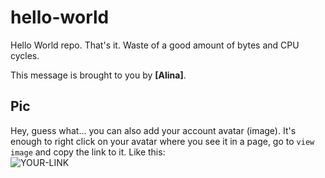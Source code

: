 # hello-world

Hello World repo. That's it. Waste of a good amount of bytes and CPU cycles.

This message is brought to you by **[Alina]**.

## Pic

Hey, guess what... you can also add your account avatar (image). It's enough to right click on your avatar where you see it in a page, go to `view image` and copy the link to it.
Like this:  
![YOUR-LINK](https://avatars.githubusercontent.com/u/96944850?s=400&u=00ba3fda32176f3e36f0bd54c7b4218f8a06d970&v=4)
